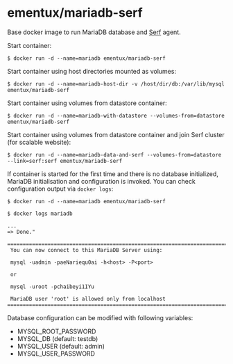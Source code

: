 ementux/mariadb-serf
====================

Base docker image to run MariaDB database and [Serf](https://serfdom.io/) agent.

Start container:

`$ docker run -d --name=mariadb ementux/mariadb-serf`

Start container using host directories mounted as volumes:

`$ docker run -d --name=mariadb-host-dir -v /host/dir/db:/var/lib/mysql ementux/mariadb-serf`

Start container using volumes from datastore container:

`$ docker run -d --name=mariadb-with-datastore --volumes-from=datastore ementux/mariadb-serf`

Start container using volumes from datastore container and join Serf cluster (for scalable website):

`$ docker run -d --name=mariadb-data-and-serf --volumes-from=datastore --link=serf:serf ementux/mariadb-serf`

If container is started for the first time and there is no database initialized, MariaDB initialisation and configuration is invoked. You can check configuration output via `docker logs`:

```
$ docker run -d --name=mariadb ementux/mariadb-serf

$ docker logs mariadb

...
=> Done."

========================================================================
 You can now connect to this MariaDB Server using:

 mysql -uadmin -paeNariequ0ai -h<host> -P<port>

 or

 mysql -uroot -pchaibeyi1IYu

 MariaDB user 'root' is allowed only from localhost
========================================================================
```

Database configuration can be modified with following variables:

- MYSQL_ROOT_PASSWORD
- MYSQL_DB (default: testdb)
- MYSQL_USER (default: admin)
- MYSQL_USER_PASSWORD
